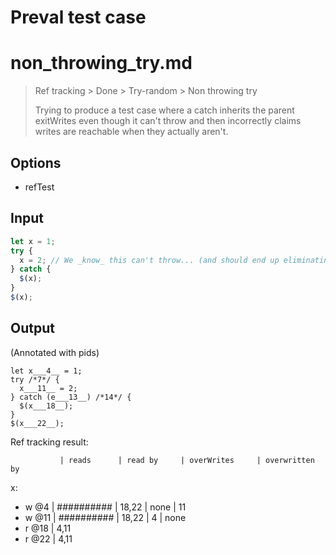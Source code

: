 # Preval test case

# non_throwing_try.md

> Ref tracking > Done > Try-random > Non throwing try
> 
> Trying to produce a test case where a catch inherits the parent exitWrites even though it can't throw
> and then incorrectly claims writes are reachable when they actually aren't.

## Options

- refTest

## Input

`````js filename=intro
let x = 1;
try {
  x = 2; // We _know_ this can't throw... (and should end up eliminating the try entirely)
} catch {
  $(x);
}
$(x);
`````

## Output

(Annotated with pids)

`````filename=intro
let x___4__ = 1;
try /*7*/ {
  x___11__ = 2;
} catch (e___13__) /*14*/ {
  $(x___18__);
}
$(x___22__);
`````

Ref tracking result:

               | reads      | read by     | overWrites     | overwritten by
x:
  - w @4       | ########## | 18,22       | none           | 11
  - w @11      | ########## | 18,22       | 4              | none
  - r @18      | 4,11
  - r @22      | 4,11
